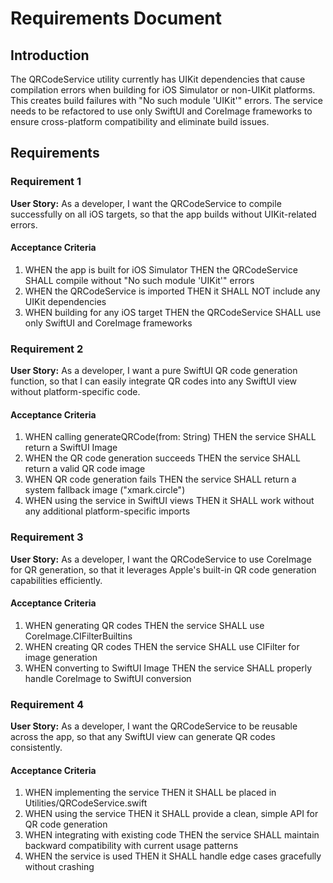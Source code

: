 # Requirements Document

## Introduction

The QRCodeService utility currently has UIKit dependencies that cause compilation errors when building for iOS Simulator or non-UIKit platforms. This creates build failures with "No such module 'UIKit'" errors. The service needs to be refactored to use only SwiftUI and CoreImage frameworks to ensure cross-platform compatibility and eliminate build issues.

## Requirements

### Requirement 1

**User Story:** As a developer, I want the QRCodeService to compile successfully on all iOS targets, so that the app builds without UIKit-related errors.

#### Acceptance Criteria

1. WHEN the app is built for iOS Simulator THEN the QRCodeService SHALL compile without "No such module 'UIKit'" errors
2. WHEN the QRCodeService is imported THEN it SHALL NOT include any UIKit dependencies
3. WHEN building for any iOS target THEN the QRCodeService SHALL use only SwiftUI and CoreImage frameworks

### Requirement 2

**User Story:** As a developer, I want a pure SwiftUI QR code generation function, so that I can easily integrate QR codes into any SwiftUI view without platform-specific code.

#### Acceptance Criteria

1. WHEN calling generateQRCode(from: String) THEN the service SHALL return a SwiftUI Image
2. WHEN the QR code generation succeeds THEN the service SHALL return a valid QR code image
3. WHEN QR code generation fails THEN the service SHALL return a system fallback image ("xmark.circle")
4. WHEN using the service in SwiftUI views THEN it SHALL work without any additional platform-specific imports

### Requirement 3

**User Story:** As a developer, I want the QRCodeService to use CoreImage for QR generation, so that it leverages Apple's built-in QR code generation capabilities efficiently.

#### Acceptance Criteria

1. WHEN generating QR codes THEN the service SHALL use CoreImage.CIFilterBuiltins
2. WHEN creating QR codes THEN the service SHALL use CIFilter for image generation
3. WHEN converting to SwiftUI Image THEN the service SHALL properly handle CoreImage to SwiftUI conversion

### Requirement 4

**User Story:** As a developer, I want the QRCodeService to be reusable across the app, so that any SwiftUI view can generate QR codes consistently.

#### Acceptance Criteria

1. WHEN implementing the service THEN it SHALL be placed in Utilities/QRCodeService.swift
2. WHEN using the service THEN it SHALL provide a clean, simple API for QR code generation
3. WHEN integrating with existing code THEN the service SHALL maintain backward compatibility with current usage patterns
4. WHEN the service is used THEN it SHALL handle edge cases gracefully without crashing